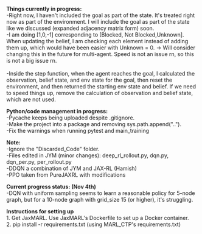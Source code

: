 **Things currently in progress:**
<br>-Right now, I haven't included the goal as part of the state. It's treated right now as part of the environment. I will include the goal as part of the state like we discussed (expanded adjacency matrix form) soon.
<br>-I am doing [1,0,-1] corresponding to [Blocked, Not Blocked,Unknown]. When updating the belief, I am checking each element instead of adding them up, which would have been easier with Unknown = 0. -> Will consider changing this in the future for multi-agent. Speed is not an issue rn, so this is not a big issue rn.  
<br>-Inside the step function, when the agent reaches the goal, I calculated the observation, belief state, and env state for the goal, then reset the environment, and then returned the starting env state and belief. If we need to speed things up, remove the calculation of observation and belief state, which are not used. 

**Python/code management in progress:**
<br>-Pycache keeps being uploaded despite .gitignore. 
<br>-Make the project into a package and removing sys.path.append(".."). 
<br>-Fix the warnings when running pytest and main_training

**Note:**
<br>-Ignore the "Discarded_Code" folder. 
<br>-Files edited in JYM (minor changes): deep_rl_rollout.py, dqn.py, dqn_per.py, per_rollout.py
<br>-DDQN a combination of JYM and JAX-RL (Hamish)
<br>-PPO taken from PureJAXRL with modifications

**Current progress status: (Nov 4th)**
<br>-DQN with uniform sampling seems to learn a reasonable policy for 5-node graph, but for a 10-node graph with grid_size 15 (or higher), it's struggling. 

**Instructions for setting up**
<br>1. Get JaxMARL. Use JaxMARL's Dockerfile to set up a Docker container. 
<br>2. pip install -r requirements.txt (using MARL_CTP's requirements.txt)




